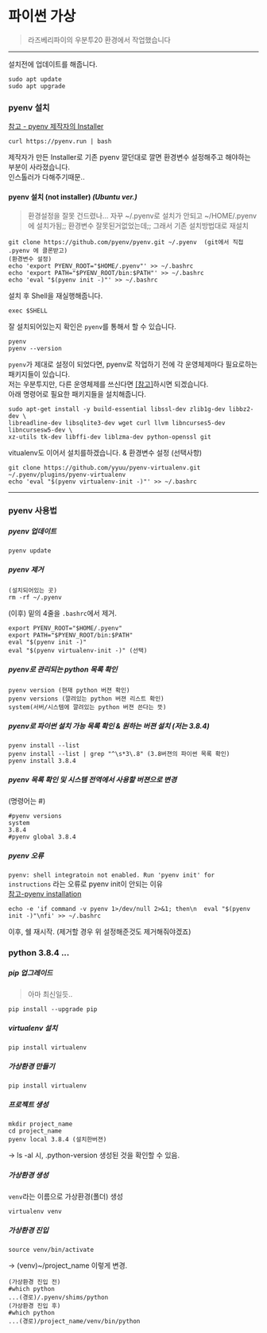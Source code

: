 # 파이썬 가상 
> 라즈베리파이의 우분투20 환경에서 작업했습니다  

* * *
설치전에 업데이트를 해줍니다.  
~~~
sudo apt update
sudo apt upgrade
~~~

### pyenv 설치   
[참고 - pyenv 제작자의 Installer](https://github.com/pyenv/pyenv-installer)  
~~~
curl https://pyenv.run | bash
~~~

제작자가 만든 Installer로 기존 pyenv 깔던대로 깔면 환경변수 설정해주고 해야하는 부분이 
사라졌습니다.  
인스톨러가 다해주기때문.. 

#### pyenv 설치 (not installer) *(Ubuntu ver.)*
> 환경설정을 잘못 건드렸나... 자꾸 ~/.pyenv로 설치가 안되고 ~/HOME/.pyenv에 설치가됨;; 환경변수 잘못된거없었는데;; 그래서 기존 설치방법대로 재설치
~~~
git clone https://github.com/pyenv/pyenv.git ~/.pyenv  (git에서 직접 .pyenv 에 클론받고)
(환경변수 설정)
echo 'export PYENV_ROOT="$HOME/.pyenv"' >> ~/.bashrc
echo 'export PATH="$PYENV_ROOT/bin:$PATH"' >> ~/.bashrc
echo 'eval "$(pyenv init -)"' >> ~/.bashrc
~~~

설치 후 Shell을 재실행해줍니다.  
~~~
exec $SHELL
~~~
  
잘 설치되어있는지 확인은 `pyenv`를 통해서 할 수 있습니다.  
~~~
pyenv
pyenv --version
~~~

`pyenv`가 제대로 설정이 되었다면, pyenv로 작업하기 전에 각 운영체제마다 필요로하는 패키지들이 있습니다.    
저는 우분투지만, 다른 운영체제를 쓰신다면 [[참고]](https://github.com/pyenv/pyenv/wiki/Common-build-problems)하시면 되겠습니다.  
아래 명령어로 필요한 패키지들을 설치해줍니다.  
~~~
sudo apt-get install -y build-essential libssl-dev zlib1g-dev libbz2-dev \
libreadline-dev libsqlite3-dev wget curl llvm libncurses5-dev libncursesw5-dev \
xz-utils tk-dev libffi-dev liblzma-dev python-openssl git
~~~

vitualenv도 이어서 설치를하겠습니다. & 환경변수 설정 (선택사항)
~~~
git clone https://github.com/yyuu/pyenv-virtualenv.git ~/.pyenv/plugins/pyenv-virtualenv
echo 'eval "$(pyenv virtualenv-init -)"' >> ~/.bashrc
~~~

* * *

### pyenv 사용법  

##### pyenv 업데이트
~~~
pyenv update
~~~

##### pyenv 제거
~~~
(설치되어있는 곳)
rm -rf ~/.pyenv
~~~
(이후) 밑의 4줄을 `.bashrc`에서 제거.
~~~
export PYENV_ROOT="$HOME/.pyenv" 
export PATH="$PYENV_ROOT/bin:$PATH"
eval "$(pyenv init -)"
eval "$(pyenv virtualenv-init -)" (선택)
~~~

##### pyenv로 관리되는 python 목록 확인  
~~~
pyenv version (현재 python 버젼 확인)
pyenv versions (깔려있는 python 버젼 리스트 확인)
system(서버/시스템에 깔려있는 python 버젼 쓴다는 뜻)
~~~

##### pyenv로 파이썬 설치 가능 목록 확인 & 원하는 버젼 설치 (저는 3.8.4)
~~~
pyenv install --list
pyenv install --list | grep "^\s*3\.8" (3.8버젼의 파이썬 목록 확인)
pyenv install 3.8.4
~~~

##### pyenv 목록 확인 및 시스템 전역에서 사용할 버젼으로 변경  
(명령어는 #)  
~~~
#pyenv versions
system
3.8.4
#pyenv global 3.8.4
~~~

##### pyenv 오류
`pyenv: shell integratoin not enabled. Run 'pyenv init' for instructions` 라는 오류로 pyenv init이 안되는 이유  
[참고-pyenv installation](https://github.com/pyenv/pyenv#installation)
~~~
echo -e 'if command -v pyenv 1>/dev/null 2>&1; then\n  eval "$(pyenv init -)"\nfi' >> ~/.bashrc
~~~
이후, 쉘 재시작. (제거할 경우 위 설정해준것도 제거해줘야겠죠)

### python 3.8.4 ...

##### pip 업그레이드
> 아마 최신일듯.. 
~~~
pip install --upgrade pip
~~~

##### virtualenv 설치
~~~
pip install virtualenv
~~~

##### 가상환경 만들기 
~~~
pip install virtualenv
~~~

##### 프로젝트 생성
~~~
mkdir project_name
cd project_name
pyenv local 3.8.4 (설치한버젼)
~~~
-> ls -al 시, .python-version 생성된 것을 확인할 수 있음. 

##### 가상환경 생성
`venv`라는 이름으로 가상환경(폴더) 생성
~~~
virtualenv venv
~~~

##### 가상환경 진입
~~~
source venv/bin/activate
~~~
-> (venv)~/project_name 이렇게 변경.  
~~~
(가상환경 진입 전)
#which python
...(경로)/.pyenv/shims/python
(가상환경 진입 후)
#which python 
...(경로)/project_name/venv/bin/python
~~~
